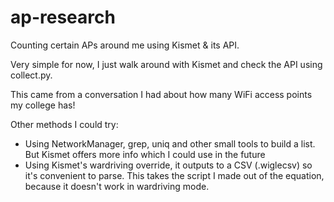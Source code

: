# ap-research

Counting certain APs around me using Kismet & its API.

Very simple for now, I just walk around with Kismet and check the API using collect.py.

This came from a conversation I had about how many WiFi access points my college has!

Other methods I could try:
- Using NetworkManager, grep, uniq and other small tools to build a list. But Kismet offers
more info which I could use in the future
- Using Kismet's wardriving override, it outputs to a CSV (.wiglecsv) so it's convenient to
parse. This takes the script I made out of the equation, because it doesn't work in wardriving mode.

